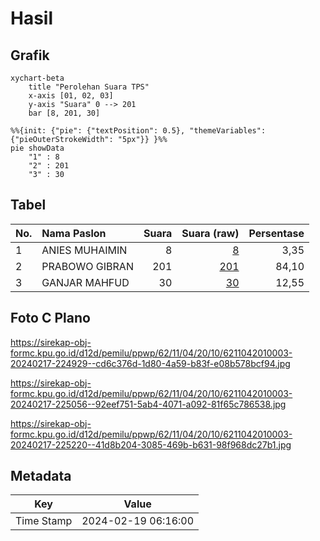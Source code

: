 # Hasil

## Grafik

```mermaid
xychart-beta
    title "Perolehan Suara TPS"
    x-axis [01, 02, 03]
    y-axis "Suara" 0 --> 201
    bar [8, 201, 30]
```

```mermaid
%%{init: {"pie": {"textPosition": 0.5}, "themeVariables": {"pieOuterStrokeWidth": "5px"}} }%%
pie showData
    "1" : 8
    "2" : 201
    "3" : 30
```

## Tabel

| No. | Nama Paslon    | Suara | Suara (raw) | Persentase |
|:--- |:-------------- | -----:| -----------:| ----------:|
| 1   | ANIES MUHAIMIN | 8     | [8][p-1]    | 3,35       |
| 2   | PRABOWO GIBRAN | 201   | [201][p-2]  | 84,10      |
| 3   | GANJAR MAHFUD  | 30    | [30][p-3]   | 12,55      |


[p-1]: https://github.com/gigit-pemilu/pemilu-2024-62-kalimantan-tengah/blob/main/pilpres/hitung-suara/sub/62-kalimantan-tengah/sub/11-pulang-pisau/sub/04-banama-tingang/sub/2010-bawan/sub/003-tps/sub/paslon-1.txt
[p-2]: https://github.com/gigit-pemilu/pemilu-2024-62-kalimantan-tengah/blob/main/pilpres/hitung-suara/sub/62-kalimantan-tengah/sub/11-pulang-pisau/sub/04-banama-tingang/sub/2010-bawan/sub/003-tps/sub/paslon-2.txt
[p-3]: https://github.com/gigit-pemilu/pemilu-2024-62-kalimantan-tengah/blob/main/pilpres/hitung-suara/sub/62-kalimantan-tengah/sub/11-pulang-pisau/sub/04-banama-tingang/sub/2010-bawan/sub/003-tps/sub/paslon-3.txt

## Foto C Plano

https://sirekap-obj-formc.kpu.go.id/d12d/pemilu/ppwp/62/11/04/20/10/6211042010003-20240217-224929--cd6c376d-1d80-4a59-b83f-e08b578bcf94.jpg

https://sirekap-obj-formc.kpu.go.id/d12d/pemilu/ppwp/62/11/04/20/10/6211042010003-20240217-225056--92eef751-5ab4-4071-a092-81f65c786538.jpg

https://sirekap-obj-formc.kpu.go.id/d12d/pemilu/ppwp/62/11/04/20/10/6211042010003-20240217-225220--41d8b204-3085-469b-b631-98f968dc27b1.jpg


## Metadata

| Key        | Value               |
| ---------- | ------------------- |
| Time Stamp | 2024-02-19 06:16:00 |



